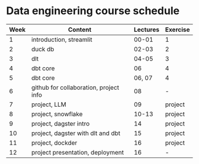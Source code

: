 # Data engineering course schedule


| **Week** | **Content**                                               | **Lectures** | **Exercise** |
| -------- | --------------------------------------------------------- | ------------ | ------------ |
| 1        | introduction, streamlit                                   | 00-01        |      1       |
| 2        | duck db                                                   | 02-03        |      2       |
| 3        | dlt                                                       | 04-05        |      3       |
| 4        | dbt core                                                  | 06           |      4       |
| 5        | dbt core                                                  | 06, 07       |      4       |
| 6        | github for collaboration, project info                    | 08           |      -       |
| 7        | project, LLM                                              | 09           |   project    |
| 8        | project, snowflake                                        | 10-13        |   project    |
| 9        | project, dagster intro                                    | 14           |   project    |
| 10       | project, dagster with dlt and dbt                         | 15           |   project    |
| 11       | project, dockder                                          | 16           |   project    |
| 12       | project presentation, deployment                          | 16           |      -       